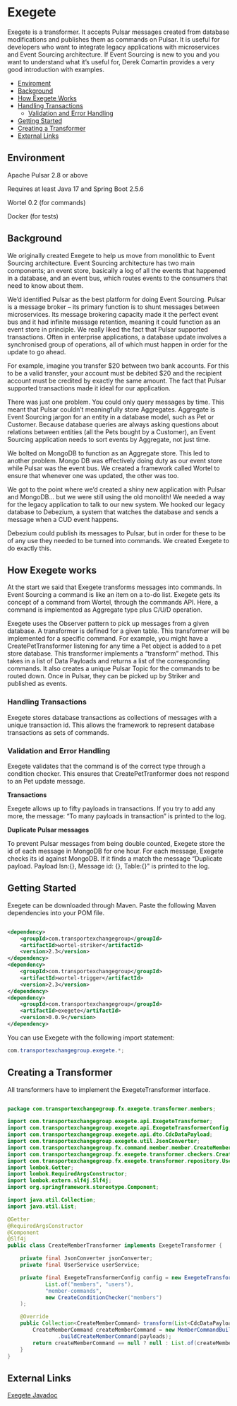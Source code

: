# Exegete



Exegete is a transformer. It accepts Pulsar messages created from database modifications and publishes them as commands on Pulsar.  It is useful for developers who want to integrate legacy applications with microservices and Event Sourcing architecture.  If Event Sourcing is new to you and you want to understand what it’s useful for, Derek Comartin provides a very good introduction with examples.

- [Enviroment](#enviroment)
- [Background](#background)
- [How Exegete Works](#how-exegete-works)
- [Handling Transactions](#handling-transactions)
    * [Validation and Error Handling](#validation-and-error-handling)
- [Getting Started](#getting-started)
- [Creating a Transformer](#creating-a-transformer)
- [External Links](#external-links)



## Environment

Apache Pulsar 2.8 or above

Requires at least Java 17 and Spring Boot 2.5.6

Wortel 0.2 (for commands)

Docker (for tests)



## Background

We originally created Exegete to help us move from monolithic to Event Sourcing architecture.  Event Sourcing architecture has two main components; an event store, basically a log of all the events that happened in a database, and an event bus, which routes events to the consumers that need to know about them.

We’d identified Pulsar as the best platform for doing Event Sourcing. Pulsar is a message broker – its primary function is to shunt messages between microservices.  Its message brokering capacity made it the perfect event bus and it had infinite message retention, meaning it could function as an event store in principle.  We really liked the fact that Pulsar supported transactions. Often in enterprise applications, a database update involves a synchronised group of operations, all of which must happen in order for the update to go ahead.

For example, imagine you transfer $20 between two bank accounts.  For this to be a valid transfer, your account must be debited $20 and the recipient account must be credited by exactly the same amount.  The fact that Pulsar supported transactions made it ideal for our application.

There was just one problem. You could only query messages by time. This meant that Pulsar couldn’t meaningfully store Aggregates. Aggregate is Event Sourcing jargon for an entity in a database model, such as Pet or Customer.  Because database queries are always asking questions about relations between entities (all the Pets bought by a Customer), an Event Sourcing application needs to sort events by Aggregate, not just time.



We bolted on MongoDB to function as an Aggregate store.  This led to another problem. Mongo DB was effectively doing duty as our event store while Pulsar was the event bus. We created a framework called Wortel to ensure that whenever one was updated, the other was too.

We got to the point where we’d created a shiny new application with Pulsar and MongoDB… but we were still using the old monolith!  We needed a way for the legacy application to talk to our new system. We hooked our legacy database to Debezium, a system that watches the database and sends a message when a CUD event happens.

Debezium could publish its messages to Pulsar, but in order for these to be of any use they needed to be turned into commands.  We created Exegete to do exactly this.

## How Exegete works

At the start we said that Exegete transforms messages into commands. In Event Sourcing a command is like an item on a to-do list.  Exegete gets its concept of a command from Wortel, through the commands API. Here, a command is implemented as Aggregate type plus C/U/D operation.

Exegete uses the Observer pattern to pick up messages from a given database. A transformer is defined for a given table. This transformer will be implemented for a specific command. For example, you might have a CreatePetTransformer listening for any time a Pet object is added to a pet store database. This transformer implements a “transform” method. This takes in a list of Data Payloads and returns a list of the corresponding commands. It also creates a unique Pulsar Topic for the commands to be routed down. Once in Pulsar, they can be picked up by Striker and published as events.

### Handling Transactions

Exegete stores database transactions as collections of messages with a unique transaction id. This allows the framework to represent database transactions as sets of commands.



### Validation and Error Handling

Exegete validates that the command is of the correct type through a condition checker.  This ensures that CreatePetTranformer does not respond to an Pet update message.

**Transactions**

Exegete allows up to fifty payloads in transactions. If you try to add any more, the message: “To many payloads in transaction” is printed to the log.

**Duplicate Pulsar messages**

To prevent Pulsar messages from being double counted, Exegete store the id of each message in MongoDB for one hour. For each message, Exegete checks its id against MongoDB. If it finds a match the message “Duplicate payload. Payload lsn:{}, Message id: {}, Table:{}" is printed to the log.





## Getting Started



Exegete can be downloaded through Maven. Paste the following Maven dependencies into your POM file.

```xml

<dependency>
    <groupId>com.transportexchangegroup</groupId>
    <artifactId>wortel-striker</artifactId>
    <version>2.3</version>
</dependency>
<dependency>
    <groupId>com.transportexchangegroup</groupId>
    <artifactId>wortel-trigger</artifactId>
    <version>2.3</version>
</dependency>
<dependency>
    <groupId>com.transportexchangegroup</groupId>
    <artifactId>exegete</artifactId>
    <version>0.0.9</version>
</dependency>

```

You can use Exegete with the following import statement:

```java
com.transportexchangegroup.exegete.*;
```

## Creating a Transformer

All transformers have to implement the ExegeteTransformer interface.
```java

package com.transportexchangegroup.fx.exegete.transformer.members;

import com.transportexchangegroup.exegete.api.ExegeteTransformer;
import com.transportexchangegroup.exegete.api.ExegeteTransformerConfig;
import com.transportexchangegroup.exegete.api.dto.CdcDataPayload;
import com.transportexchangegroup.exegete.util.JsonConverter;
import com.transportexchangegroup.fx.command.member.member.CreateMemberCommand;
import com.transportexchangegroup.fx.exegete.transformer.checkers.CreateConditionChecker;
import com.transportexchangegroup.fx.exegete.transformer.repository.UserService;
import lombok.Getter;
import lombok.RequiredArgsConstructor;
import lombok.extern.slf4j.Slf4j;
import org.springframework.stereotype.Component;

import java.util.Collection;
import java.util.List;

@Getter
@RequiredArgsConstructor
@Component
@Slf4j
public class CreateMemberTransformer implements ExegeteTransformer {

    private final JsonConverter jsonConverter;
    private final UserService userService;

    private final ExegeteTransformerConfig config = new ExegeteTransformerConfig(
            List.of("members", "users"),
            "member-commands",
            new CreateConditionChecker("members")
    );

    @Override
    public Collection<CreateMemberCommand> transform(List<CdcDataPayload> payloads) {
        CreateMemberCommand createMemberCommand = new MemberCommandBuilder(jsonConverter, userService)
                .buildCreateMemberCommand(payloads);
        return createMemberCommand == null ? null : List.of(createMemberCommand);
    }
}
```

## External Links

[Exegete Javadoc](javadoc/index.html)